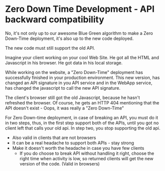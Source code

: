 # Zero Down Time Development - API backward compatibility

No, it's not only up to our awesome Blue Green algorithm to make a Zero Down-Time deployment, it's also up to the new code deployed.

The new code must still support the old API.

Imagine your client working on your cool Web Site. He got all the HTML and Javascript in his browser. He got data in his local storage.

While working on the website, a "Zero Down-Time" deployment has successfully finished in your production environment.
This new version, has changed an API signature in you API service and in the WebApp service, has changed the javascript to call the new API signature.

The client's browser still got the old Javascript, because he hasn't refreshed the browser. Of course, he gets an HTTP 404 mentioning that the API doesn't exist - Oops, it was really a "Zero Down-Time"

For Zero Down-time deployment, in case of breaking an API, you must do it in two steps, thus, in the first step support both of the APIs, until you got no client left that calls your old api. In step two, you stop supporting the old api.

- Also valid in clients that are not browsers
- It can be a real headache to support both APIs - stay strong
- Make it doesn't worth the headache in case you have few clients
  - If you do choose to break API without handling it right, choose the right time when activity is low, so returned clients will get the new version of the code. (Valid in browsers)

